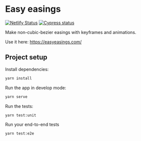 # Easy easings

[![Netlify Status](https://api.netlify.com/api/v1/badges/389499b3-5eff-4822-8fb8-4b4def71525e/deploy-status)](https://app.netlify.com/sites/custom-easings-with-keyframes/deploys)
[![Cypress status](https://img.shields.io/endpoint?url=https://dashboard.cypress.io/badge/simple/x4o3zk/main&style=flat&logo=cypress)](https://dashboard.cypress.io/projects/x4o3zk/runs)

Make non-cubic-bezier easings with keyframes and animations.

Use it here:
https://easyeasings.com/

## Project setup

Install dependencies:

```bash
yarn install
```

Run the app in develop mode:

```bash
yarn serve
```

Run the tests:

```bash
yarn test:unit
```

Run your end-to-end tests

```
yarn test:e2e
```
